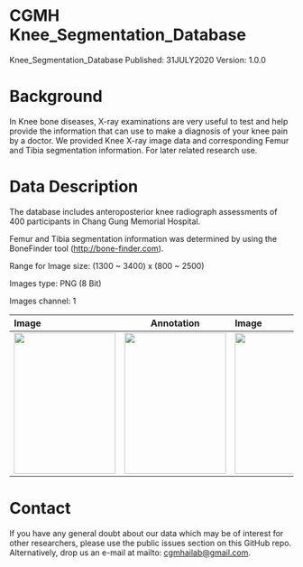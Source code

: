 # CGMH Knee_Segmentation_Database

Knee_Segmentation_Database
Published: 31JULY2020 Version: 1.0.0

# Background
In Knee bone diseases, X-ray examinations are very useful to test and help provide the information that can use to make a diagnosis of your knee pain by a doctor.  We provided Knee X-ray image data and corresponding Femur and Tibia segmentation information. For later related research use. 

# Data Description
The database includes anteroposterior knee radiograph assessments of 400 participants in Chang Gung Memorial Hospital.

Femur and Tibia segmentation information was determined by using the BoneFinder tool (http://bone-finder.com). 

Range for Image size: (1300 ~ 3400) x (800 ~ 2500)

Images type: PNG (8 Bit)

Images channel: 1


|Image|Annotation|Image|Annotation|Image|Annotation|
|:-----|:------:|:-----|:------:|:-----|:------:|
| <img src= https://github.com/yaufan/Knee_Segmentation_Database/blob/master/Data/Image/1013_0.png height="250" width="180" /> |	<img src= https://github.com/yaufan/Knee_Segmentation_Database/blob/master/Data/Label/1013_0.png height="250" width="180" /> | <img src= https://github.com/yaufan/Knee_Segmentation_Database/blob/master/Data/Image/1302_0.png height="250" width="180" /> | <img src= https://github.com/yaufan/Knee_Segmentation_Database/blob/master/Data/Label/1302_0.png height="250" width="180" /> | <img src= https://github.com/yaufan/Knee_Segmentation_Database/blob/master/Data/Image/131_0.png height="250" width="180" /> | <img src= https://github.com/yaufan/Knee_Segmentation_Database/blob/master/Data/Label/131_0.png height="250" width="180" /> |


# Contact
If you have any general doubt about our data which may be of interest for other researchers, please use the public issues section on this GitHub repo. Alternatively, drop us an e-mail at mailto: cgmhailab@gmail.com. 
